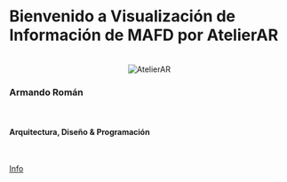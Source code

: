# Bienvenido a Visualización de Información de MAFD por AtelierAR
<br>
<center><img src="https://mir-s3-cdn-cf.behance.net/user/115/4468f11701997.5f2597be7fe80.jpg" alt="AtelierAR"></center>
<h3> Armando Román </h3>
<br>
<h4>Arquitectura, Diseño & Programación</h4>
<br>

[Info](about.html)
